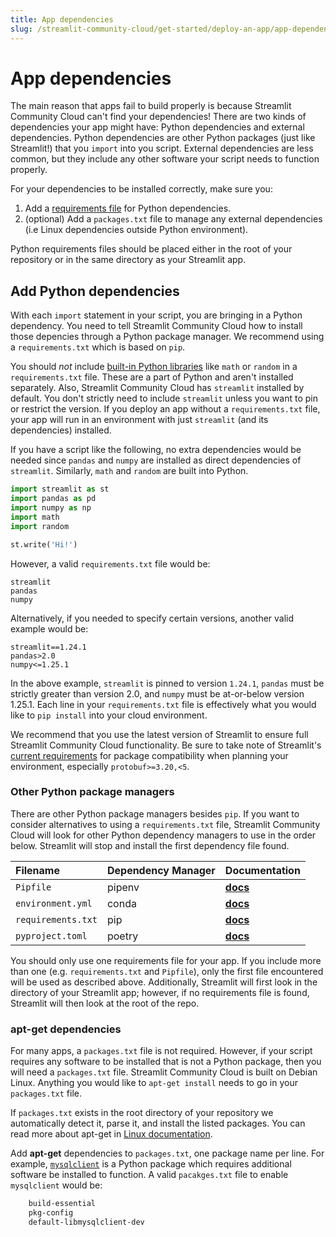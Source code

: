 ```yaml
---
title: App dependencies
slug: /streamlit-community-cloud/get-started/deploy-an-app/app-dependencies
---
```


# App dependencies

The main reason that apps fail to build properly is because Streamlit Community Cloud can't find your dependencies! There are two kinds of dependencies your app might have: Python dependencies and external dependencies. Python dependencies are other Python packages (just like Streamlit!) that you `import` into you script. External dependencies are less common, but they include any other software your script needs to function properly.

For your dependencies to be installed correctly, make sure you:

1. Add a [requirements file](#add-python-dependencies) for Python dependencies.
2. (optional) Add a `packages.txt` file to manage any external dependencies (i.e Linux dependencies outside Python environment).

<Note>

Python requirements files should be placed either in the root of your repository or in the same
directory as your Streamlit app.

</Note>

## Add Python dependencies

With each `import` statement in your script, you are bringing in a Python dependency. You need to tell Streamlit Community Cloud how to install those depencies through a Python package manager. We recommend using a `requirements.txt` which is based on `pip`.

You should _not_ include [built-in Python libraries](https://docs.python.org/3/py-modindex.html) like `math` or `random` in a `requirements.txt` file. These are a part of Python and aren't installed separately. Also, Streamlit Community Cloud has `streamlit` installed by default. You don't strictly need to include `streamlit` unless you want to pin or restrict the version. If you deploy an app without a `requirements.txt` file, your app will run in an environment with just `streamlit` (and its dependencies) installed.

If you have a script like the following, no extra dependencies would be needed since `pandas` and `numpy` are installed as direct dependencies of `streamlit`. Similarly, `math` and `random` are built into Python.

```python
import streamlit as st
import pandas as pd
import numpy as np
import math
import random

st.write('Hi!')
```

However, a valid `requirements.txt` file would be:

```none
streamlit
pandas
numpy
```

Alternatively, if you needed to specify certain versions, another valid example would be:

```none
streamlit==1.24.1
pandas>2.0
numpy<=1.25.1
```

In the above example, `streamlit` is pinned to version `1.24.1`, `pandas` must be strictly greater than version 2.0, and `numpy` must be at-or-below version 1.25.1. Each line in your `requirements.txt` file is effectively what you would like to `pip install` into your cloud environment.

<Note>

We recommend that you use the latest version of Streamlit to ensure full Streamlit Community Cloud functionality. Be sure to take note of Streamlit's [current requirements](https://github.com/streamlit/streamlit/blob/develop/lib/setup.py) for package compatibility when planning your environment, especially `protobuf>=3.20,<5`.

</Note>

### Other Python package managers

There are other Python package managers besides `pip`. If you want to consider alternatives to using a `requirements.txt` file, Streamlit Community Cloud will look for other Python dependency managers to use in the order below. Streamlit will stop and install the first dependency file found.

| **Filename**       | **Dependency Manager** | **Documentation**                                                                                                                     |
| :----------------- | :--------------------- | :------------------------------------------------------------------------------------------------------------------------------------ |
| `Pipfile`          | pipenv                 | **[docs](https://pipenv-fork.readthedocs.io/en/latest/basics.html)**                                                                  |
| `environment.yml`  | conda                  | **[docs](https://conda.io/projects/conda/en/latest/user-guide/tasks/manage-environments.html#creating-an-environment-file-manually)** |
| `requirements.txt` | pip                    | **[docs](https://pip.pypa.io/en/stable/user_guide/#requirements-files)**                                                              |
| `pyproject.toml`   | poetry                 | **[docs](https://python-poetry.org/docs/basic-usage/)**                                                                               |

<Warning>

You should only use one requirements file for your app. If you include more than one (e.g. `requirements.txt` and `Pipfile`), only the first file encountered will be used as described above. Additionally, Streamlit will first look in the directory of your Streamlit app; however, if no requirements file is found, Streamlit will then look at the root of the repo.

</Warning>

### apt-get dependencies

For many apps, a `packages.txt` file is not required. However, if your script requires any software to be installed that is not a Python package, then you will need a `packages.txt` file. Streamlit Community Cloud is built on Debian Linux. Anything you would like to `apt-get install` needs to go in your `packages.txt` file.

If `packages.txt` exists in the root directory of your repository we automatically detect it, parse it, and install the listed packages. You can read more about apt-get in [Linux documentation](https://linux.die.net/man/8/apt-get).

Add **apt-get** dependencies to `packages.txt`, one package name per line. For example, [`mysqlclient`](https://github.com/PyMySQL/mysqlclient) is a Python package which requires additional software be installed to function. A valid `pacakges.txt` file to enable `mysqlclient` would be:

```bash
    build-essential
    pkg-config
    default-libmysqlclient-dev
```
